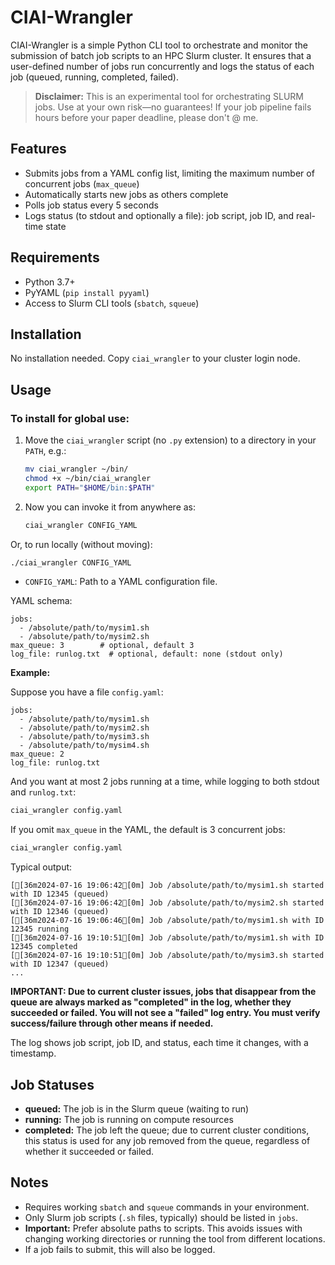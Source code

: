 # CIAI-Wrangler

CIAI-Wrangler is a simple Python CLI tool to orchestrate and monitor the submission of batch job scripts to an HPC Slurm cluster. It ensures that a user-defined number of jobs run concurrently and logs the status of each job (queued, running, completed, failed).

> **Disclaimer:**
> This is an experimental tool for orchestrating SLURM jobs. Use at your own risk—no guarantees! If your job pipeline fails hours before your paper deadline, please don't @ me.

## Features
- Submits jobs from a YAML config list, limiting the maximum number of concurrent jobs (`max_queue`)
- Automatically starts new jobs as others complete
- Polls job status every 5 seconds
- Logs status (to stdout and optionally a file): job script, job ID, and real-time state

## Requirements
- Python 3.7+
- PyYAML (`pip install pyyaml`)
- Access to Slurm CLI tools (`sbatch`, `squeue`)

## Installation
No installation needed. Copy `ciai_wrangler` to your cluster login node.

## Usage

### To install for global use:

1. Move the `ciai_wrangler` script (no `.py` extension) to a directory in your `PATH`, e.g.:
   ```sh
   mv ciai_wrangler ~/bin/
   chmod +x ~/bin/ciai_wrangler
   export PATH="$HOME/bin:$PATH"
   ```
2. Now you can invoke it from anywhere as:
   ```sh
   ciai_wrangler CONFIG_YAML
   ```

Or, to run locally (without moving):
```sh
./ciai_wrangler CONFIG_YAML
```


- `CONFIG_YAML`: Path to a YAML configuration file.

YAML schema:

```
jobs:
  - /absolute/path/to/mysim1.sh
  - /absolute/path/to/mysim2.sh
max_queue: 3        # optional, default 3
log_file: runlog.txt  # optional, default: none (stdout only)
```

**Example:**

Suppose you have a file `config.yaml`:
```
jobs:
  - /absolute/path/to/mysim1.sh
  - /absolute/path/to/mysim2.sh
  - /absolute/path/to/mysim3.sh
  - /absolute/path/to/mysim4.sh
max_queue: 2
log_file: runlog.txt
```
And you want at most 2 jobs running at a time, while logging to both stdout and `runlog.txt`:



```sh
ciai_wrangler config.yaml
```

If you omit `max_queue` in the YAML, the default is 3 concurrent jobs:

```sh
ciai_wrangler config.yaml
```

Typical output:
```
[[36m2024-07-16 19:06:42[0m] Job /absolute/path/to/mysim1.sh started with ID 12345 (queued)
[[36m2024-07-16 19:06:42[0m] Job /absolute/path/to/mysim2.sh started with ID 12346 (queued)
[[36m2024-07-16 19:06:46[0m] Job /absolute/path/to/mysim1.sh with ID 12345 running
[[36m2024-07-16 19:10:51[0m] Job /absolute/path/to/mysim1.sh with ID 12345 completed
[[36m2024-07-16 19:10:51[0m] Job /absolute/path/to/mysim3.sh started with ID 12347 (queued)
...
```

**IMPORTANT: Due to current cluster issues, jobs that disappear from the queue are always marked as "completed" in the log, whether they succeeded or failed. You will not see a "failed" log entry. You must verify success/failure through other means if needed.**

The log shows job script, job ID, and status, each time it changes, with a timestamp.

## Job Statuses
- **queued:** The job is in the Slurm queue (waiting to run)
- **running:** The job is running on compute resources
- **completed:** The job left the queue; due to current cluster conditions, this status is used for any job removed from the queue, regardless of whether it succeeded or failed.

## Notes
- Requires working `sbatch` and `squeue` commands in your environment.
- Only Slurm job scripts (`.sh` files, typically) should be listed in `jobs`.
- **Important:** Prefer absolute paths to scripts. This avoids issues with changing working directories or running the tool from different locations.
- If a job fails to submit, this will also be logged.

